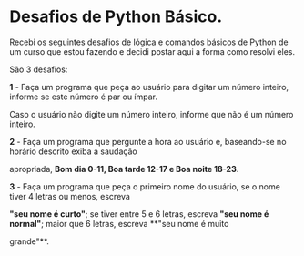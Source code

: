 # Desafios de Python Básico.
Recebi os seguintes desafios de lógica e comandos básicos de Python de um curso que estou fazendo e decidi postar aqui a forma como resolvi eles.

São 3 desafios:

**1** - Faça um programa que peça ao usuário para digitar um número inteiro, informe se este número é par ou ímpar.

Caso o usuário não digite um número inteiro, informe que não é um número inteiro.

**2** - Faça um programa que pergunte a hora ao usuário e, baseando-se no horário descrito exiba a saudação

apropriada, **Bom dia 0-11, Boa tarde 12-17 e Boa noite 18-23**.

**3** - Faça um  programa que peça o primeiro nome do usuário, se o nome tiver 4 letras ou menos, escreva

**"seu nome é curto"**; se tiver entre 5 e 6 letras, escreva **"seu nome é normal"**; maior que 6 letras, escreva **"seu nome é muito

grande"**.
